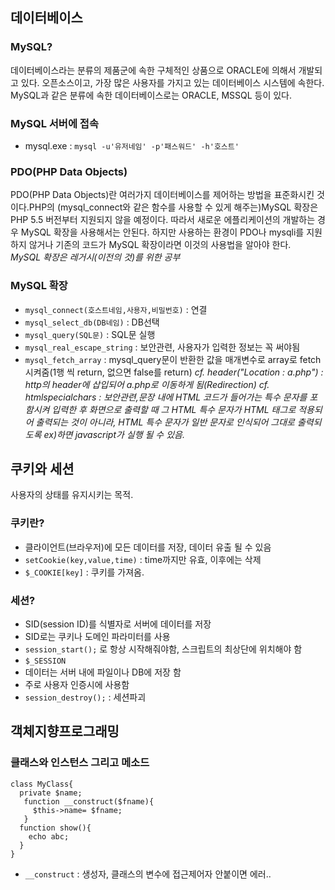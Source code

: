## 데이터베이스
### MySQL?
데이터베이스라는 분류의 제품군에 속한 구체적인 상품으로 ORACLE에 의해서 개발되고 있다. 오픈소스이고, 가장 많은 사용자를 가지고 있는 데이터베이스 시스템에 속한다. MySQL과 같은 분류에 속한 데이터베이스로는 ORACLE, MSSQL 등이 있다.
### MySQL 서버에 접속
- mysql.exe : `mysql -u'유저네임' -p'패스워드' -h'호스트'`
### PDO(PHP Data Objects)
PDO(PHP Data Objects)란 여러가지 데이터베이스를 제어하는 방법을 표준화시킨 것이다.PHP의 (mysql_connect와 같은 함수를 사용할 수 있게 해주는)MySQL 확장은 PHP 5.5 버전부터 지원되지 않을 예정이다. 따라서 새로운 에플리케이션의 개발하는 경우 MySQL 확장을 사용해서는 안된다. 하지만 사용하는 환경이 PDO나 mysqli를 지원하지 않거나 기존의 코드가 MySQL 확장이라면 이것의 사용법을 알아야 한다.  
*MySQL 확장은 레거시(이전의 것)를 위한 공부*
### MySQL 확장
- `mysql_connect(호스트네임,사용자,비밀번호)` : 연결
- `mysql_select_db(DB네임)` : DB선택
- `mysql_query(SQL문)` : SQL문 실행
- `mysql_real_escape_string` : 보안관련, 사용자가 입력한 정보는 꼭 써야됨
- `mysql_fetch_array` : mysql_query문이 반환한 값을 매개변수로 array로 fetch시켜줌(1행 씩 return, 없으면 false를 return)
*cf. header("Location : a.php") : http의 header에 삽입되어 a.php로 이동하게 됨(Redirection)*
*cf. htmlspecialchars : 보안관련,문장 내에 HTML 코드가 들어가는 특수 문자를 포함시켜 입력한 후 화면으로 출력할 때 그 HTML 특수 문자가 HTML 태그로 적용되어 출력되는 것이 아니라, HTML 특수 문자가 일반 문자로 인식되어 그대로 출력되도록 ex)<script></script>하면 javascript가 실행 될 수 있음.*
## 쿠키와 세션
사용자의 상태를 유지시키는 목적.
### 쿠키란?
- 클라이언트(브라우저)에 모든 데이터를 저장, 데이터 유출 될 수 있음
- `setCookie(key,value,time)` : time까지만 유효, 이후에는 삭제
- `$_COOKIE[key]` : 쿠키를 가져옴.
### 세션?
- SID(session ID)를 식별자로 서버에 데이터를 저장
- SID로는 쿠키나 도메인 파라미터를 사용
- `session_start();` 로 항상 시작해줘야함, 스크립트의 최상단에 위치해야 함
- `$_SESSION`
- 데이터는 서버 내에 파일이나 DB에 저장 함
- 주로 사용자 인증시에 사용함
- `session_destroy();` : 세션파괴
## 객체지향프로그래밍
### 클래스와 인스턴스 그리고 메소드
```
class MyClass{
  private $name;
   function __construct($fname){
     $this->name= $fname;
   }
  function show(){
    echo abc;
  }
}
```
- `__construct` : 생성자, 클래스의 변수에 접근제어자 안붙이면 에러..
